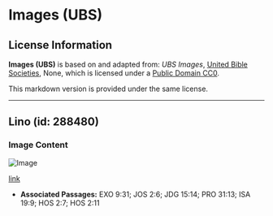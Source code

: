 # Images (UBS)

## License Information

**Images (UBS)** is based on and adapted from: _UBS Images_, [United Bible Societies](https://unitedbiblesocieties.org/), None, which is licensed under a [Public Domain CC0](https://creativecommons.org/public-domain/cc0/).

This markdown version is provided under the same license.



--------------------------------

## Lino (id: 288480)

### Image Content

![Image](https://cdn.aquifer.bible/aquifer-content/resources/Media/WEB-0230_flax.jpg)

[link](https://cdn.aquifer.bible/aquifer-content/resources/Media/WEB-0230_flax.jpg)

* **Associated Passages:** EXO 9:31; JOS 2:6; JDG 15:14; PRO 31:13; ISA 19:9; HOS 2:7; HOS 2:11

